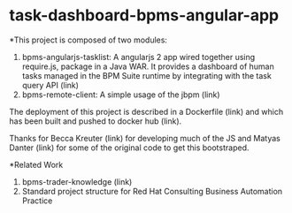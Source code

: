 task-dashboard-bpms-angular-app
==============

*This project is composed of two modules:

1) bpms-angularjs-tasklist: A angularjs 2 app wired together using require.js, package in a Java WAR. It provides a dashboard of human tasks managed in the BPM Suite runtime by integrating with the task query API (link)
2) bpms-remote-client: A simple usage of the jbpm (link)

The deployment of this project is described in a Dockerfile (link) and which has been built and pushed to docker hub (link).

Thanks for Becca Kreuter (link) for developing much of the JS and Matyas Danter (link) for some of the original code to get this bootstraped.

*Related Work

1) bpms-trader-knowledge (link)
2) Standard project structure for Red Hat Consulting Business Automation Practice

